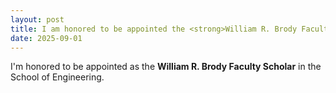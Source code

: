 ```yaml
---
layout: post
title: I am honored to be appointed the <strong>William R. Brody Faculty Scholar</strong> in the school of Engineering. <a href="https://www.bme.jhu.edu/news-events/events/the-installation-of-jeremias-sulam-as-the-william-r-brody-faculty-scholar/" target="_blank" rel="noopener noreferrer">Read more »</a>
date: 2025-09-01
---
```

I'm honored to be appointed as the **William R. Brody Faculty Scholar** in the School of Engineering.
